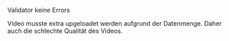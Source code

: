 Validator keine Errors

Video musste extra upgeloadet werden aufgrund der Datenmenge. Daher auch die schlechte Qualität des Videos.

